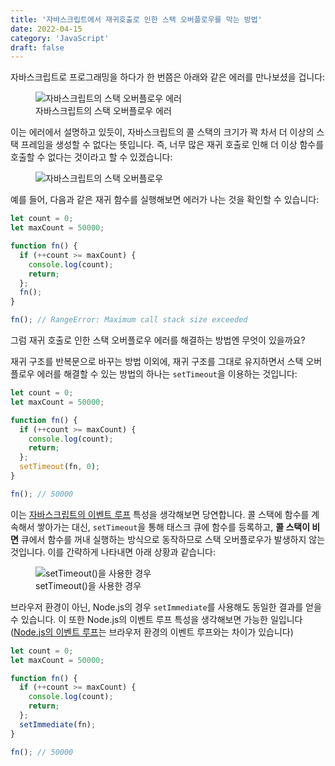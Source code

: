 ```yaml
---
title: '자바스크립트에서 재귀호출로 인한 스택 오버플로우를 막는 방법'
date: 2022-04-15
category: 'JavaScript'
draft: false
---
```


자바스크립트로 프로그래밍을 하다가 한 번쯤은 아래와 같은 에러를 만나보셨을 겁니다:

<figure>
  <img src="https://cdn.jsdelivr.net/gh/jaehyeon48/jaehyeon48.github.io@master/assets/images/javascript/prevent-stack-overflow-in-js/fig1.png" alt="자바스크립트의 스택 오버플로우 에러" />
  <figcaption>자바스크립트의 스택 오버플로우 에러</figcaption>
</figure>

이는 에러에서 설명하고 있듯이, 자바스크립트의 콜 스택의 크기가 꽉 차서 더 이상의 스택 프레임을 생성할 수 없다는 뜻입니다. 즉, 너무 많은 재귀 호출로 인해 더 이상 함수를 호출할 수 없다는 것이라고 할 수 있겠습니다:

<figure>
  <img src="https://cdn.jsdelivr.net/gh/jaehyeon48/jaehyeon48.github.io@master/assets/images/javascript/prevent-stack-overflow-in-js/fig2.png" alt="자바스크립트의 스택 오버플로우" />
</figure>

예를 들어, 다음과 같은 재귀 함수를 실행해보면 에러가 나는 것을 확인할 수 있습니다:

```js
let count = 0;
let maxCount = 50000;

function fn() {
  if (++count >= maxCount) {
    console.log(count);
    return;
  };
  fn();
}

fn(); // RangeError: Maximum call stack size exceeded
```

그럼 재귀 호출로 인한 스택 오버플로우 에러를 해결하는 방법엔 무엇이 있을까요?

재귀 구조를 반복문으로 바꾸는 방법 이외에, 재귀 구조를 그대로 유지하면서 스택 오버플로우 에러를 해결할 수 있는 방법의 하나는 `setTimeout`을 이용하는 것입니다:

```js
let count = 0;
let maxCount = 50000;

function fn() {
  if (++count >= maxCount) {
    console.log(count);
    return;
  };
  setTimeout(fn, 0);
}

fn(); // 50000
```

이는 [자바스크립트의 이벤트 루프](./browser-event-loop.md) 특성을 생각해보면 당연합니다. 콜 스택에 함수를 계속해서 쌓아가는 대신, `setTimeout`을 통해 태스크 큐에 함수를 등록하고, **콜 스택이 비면** 큐에서 함수를 꺼내 실행하는 방식으로 동작하므로 스택 오버플로우가 발생하지 않는 것입니다. 이를 간략하게 나타내면 아래 상황과 같습니다:

<figure>
  <img src="https://cdn.jsdelivr.net/gh/jaehyeon48/jaehyeon48.github.io@master/assets/images/javascript/prevent-stack-overflow-in-js/fig3.png" alt="setTimeout()을 사용한 경우" />
  <figcaption>setTimeout()을 사용한 경우</figcaption>
</figure>

브라우저 환경이 아닌, Node.js의 경우 `setImmediate`를 사용해도 동일한 결과를 얻을 수 있습니다. 이 또한 Node.js의 이벤트 루프 특성을 생각해보면 가능한 일입니다 ([Node.js의 이벤트 루프](./nodejs-event-loop-1.md)는 브라우저 환경의 이벤트 루프와는 차이가 있습니다)

```js
let count = 0;
let maxCount = 50000;

function fn() {
  if (++count >= maxCount) {
    console.log(count);
    return;
  };
  setImmediate(fn);
}

fn(); // 50000
```
